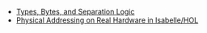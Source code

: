 - [Types, Bytes, and Separation Logic](https://trustworthy.systems/publications/nicta_full_text/134.pdf)
- [Physical Addressing on Real Hardware in Isabelle/HOL](https://people.inf.ethz.ch/troscoe/pubs/achermann_itp_2018.pdf)
